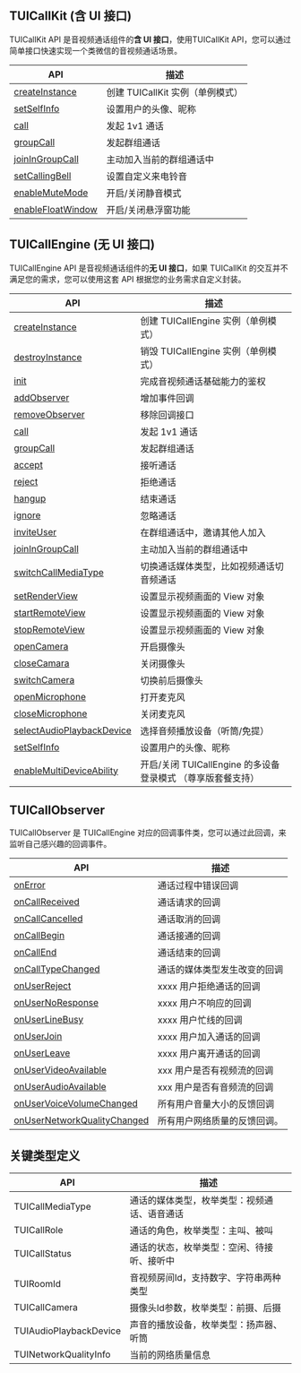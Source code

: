 ## TUICallKit (含 UI 接口)

TUICallKit API 是音视频通话组件的**含 UI 接口**，使用TUICallKit API，您可以通过简单接口快速实现一个类微信的音视频通话场景。

| API | 描述 |
|-----|-----|
| [createInstance](https://tcloud-doc.isd.com/document/product/647/78753?!preview#sharedinstance) | 创建 TUICallKit 实例（单例模式）|
| [setSelfInfo](https://tcloud-doc.isd.com/document/product/647/78753?!preview#setSelfInfo) | 设置用户的头像、昵称|
| [call](https://tcloud-doc.isd.com/document/product/647/78753?!preview#call) | 发起 1v1 通话|
| [groupCall](https://tcloud-doc.isd.com/document/product/647/78753?!preview#groupCall) | 发起群组通话|
| [joinInGroupCall](https://tcloud-doc.isd.com/document/product/647/78753?!preview#joinInGroupCall) | 主动加入当前的群组通话中 |
| [setCallingBell](https://tcloud-doc.isd.com/document/product/647/78753?!preview#setCallingBell) | 设置自定义来电铃音 |
| [enableMuteMode](https://tcloud-doc.isd.com/document/product/647/78753?!preview#enableMuteMode) | 开启/关闭静音模式 |
| [enableFloatWindow](https://tcloud-doc.isd.com/document/product/647/78753?!preview#enableFloatWindow) | 开启/关闭悬浮窗功能 |


## TUICallEngine (无 UI 接口)

TUICallEngine API 是音视频通话组件的**无 UI 接口**，如果 TUICallKit 的交互并不满足您的需求，您可以使用这套 API 根据您的业务需求自定义封装。

| API | 描述 |
|-----|-----|
| [createInstance](https://tcloud-doc.isd.com/document/product/647/78754?!preview#createInstance) | 创建 TUICallEngine 实例（单例模式）|
| [destroyInstance](https://tcloud-doc.isd.com/document/product/647/78754?!preview#destroyInstance) | 销毁 TUICallEngine 实例（单例模式）|
| [init](https://tcloud-doc.isd.com/document/product/647/78754?!preview#init) | 完成音视频通话基础能力的鉴权|
| [addObserver](https://tcloud-doc.isd.com/document/product/647/78754?!preview#addObserver) | 增加事件回调|
| [removeObserver](https://tcloud-doc.isd.com/document/product/647/78754?!preview#removeObserver) | 移除回调接口|
| [call](https://tcloud-doc.isd.com/document/product/647/78754?!preview#call) | 发起 1v1 通话|
| [groupCall](https://tcloud-doc.isd.com/document/product/647/78754?!preview#groupCall) | 发起群组通话|
| [accept](https://tcloud-doc.isd.com/document/product/647/78754?!preview#accept) | 接听通话 |
| [reject](https://tcloud-doc.isd.com/document/product/647/78754?!preview#reject) | 拒绝通话 |
| [hangup](https://tcloud-doc.isd.com/document/product/647/78754?!preview#hangup) | 结束通话|
| [ignore](https://tcloud-doc.isd.com/document/product/647/78754?!preview#ignore) | 忽略通话|
| [inviteUser](https://tcloud-doc.isd.com/document/product/647/78754?!preview#inviteUser) | 在群组通话中，邀请其他人加入 |
| [joinInGroupCall](https://tcloud-doc.isd.com/document/product/647/78754?!preview#joinInGroupCall) | 主动加入当前的群组通话中 |
| [switchCallMediaType](https://tcloud-doc.isd.com/document/product/647/78754?!preview#switchCallMediaType) | 切换通话媒体类型，比如视频通话切音频通话|
| [setRenderView](https://tcloud-doc.isd.com/document/product/647/78754?!preview#setRenderView) | 设置显示视频画面的 View 对象 |
| [startRemoteView](https://tcloud-doc.isd.com/document/product/647/78754?!preview#startRemoteView) | 设置显示视频画面的 View 对象 |
| [stopRemoteView](https://tcloud-doc.isd.com/document/product/647/78754?!preview#stopRemoteView) | 设置显示视频画面的 View 对象 |
| [openCamera](https://tcloud-doc.isd.com/document/product/647/78754?!preview#opencamera) | 开启摄像头|
| [closeCamara](https://tcloud-doc.isd.com/document/product/647/78754?!preview#closecamara) | 关闭摄像头|
| [switchCamera](https://tcloud-doc.isd.com/document/product/647/78754?!preview#switchcamera) | 切换前后摄像头|
| [openMicrophone](https://tcloud-doc.isd.com/document/product/647/78754?!preview#setmicmute) | 打开麦克风|
| [closeMicrophone](https://tcloud-doc.isd.com/document/product/647/78754?!preview#sethandsfree) | 关闭麦克风|
| [selectAudioPlaybackDevice](https://tcloud-doc.isd.com/document/product/647/78754?!preview#setmicmute) | 选择音频播放设备（听筒/免提）|
| [setSelfInfo](https://tcloud-doc.isd.com/document/product/647/78754?!preview#setSelfInfo) | 设置用户的头像、昵称|
| [enableMultiDeviceAbility](https://tcloud-doc.isd.com/document/product/647/78754?!preview#enableMultiDeviceAbility) | 开启/关闭 TUICallEngine 的多设备登录模式 （尊享版套餐支持）|



## TUICallObserver 
TUICallObserver 是 TUICallEngine 对应的回调事件类，您可以通过此回调，来监听自己感兴趣的回调事件。

| API | 描述 |
|-----|-----|
| [onError](https://tcloud-doc.isd.com/document/product/647/78755?!preview#onError) | 通话过程中错误回调|
| [onCallReceived](https://tcloud-doc.isd.com/document/product/647/78755?!preview#onCallReceived) | 通话请求的回调|
| [onCallCancelled](https://tcloud-doc.isd.com/document/product/647/78755?!preview#onCallCancelled) | 通话取消的回调 |
| [onCallBegin](#onCallBegin) | 通话接通的回调|
| [onCallEnd](https://tcloud-doc.isd.com/document/product/647/78755?!preview#onCallEnd) | 通话结束的回调|
| [onCallTypeChanged](https://tcloud-doc.isd.com/document/product/647/78755?!preview#onCallTypeChanged) | 通话的媒体类型发生改变的回调|
| [onUserReject](https://tcloud-doc.isd.com/document/product/647/78755?!preview#onUserReject) |  xxxx 用户拒绝通话的回调 |
| [onUserNoResponse](https://tcloud-doc.isd.com/document/product/647/78755?!preview#onUserNoResponse) |  xxxx 用户不响应的回调|
| [onUserLineBusy](https://tcloud-doc.isd.com/document/product/647/78755?!preview#onUserLineBusy) | xxxx 用户忙线的回调|
| [onUserJoin](https://tcloud-doc.isd.com/document/product/647/78755?!preview#onUserJoin) | xxxx 用户加入通话的回调 |
| [onUserLeave](https://tcloud-doc.isd.com/document/product/647/78755?!preview#onUserLeave) | xxxx 用户离开通话的回调|
| [onUserVideoAvailable](https://tcloud-doc.isd.com/document/product/647/78755?!preview#onUserVideoAvailable) | xxx 用户是否有视频流的回调|
| [onUserAudioAvailable](https://tcloud-doc.isd.com/document/product/647/78755?!preview#onUserAudioAvailable) | xxx 用户是否有音频流的回调|
| [onUserVoiceVolumeChanged](https://tcloud-doc.isd.com/document/product/647/78755?!preview#onUserVoiceVolumeChanged) | 所有用户音量大小的反馈回调 |
| [onUserNetworkQualityChanged](https://tcloud-doc.isd.com/document/product/647/78755?!preview#onUserNetworkQualityChanged) | 所有用户网络质量的反馈回调。|


## 关键类型定义
| API | 描述 |
|-----|-----|
| TUICallMediaType | 通话的媒体类型，枚举类型：视频通话、语音通话 |
| TUICallRole | 通话的角色，枚举类型：主叫、被叫 |
| TUICallStatus | 通话的状态，枚举类型：空闲、待接听、接听中 |
| TUIRoomId | 音视频房间Id，支持数字、字符串两种类型 |
| TUICallCamera | 摄像头Id参数，枚举类型：前摄、后摄|
| TUIAudioPlaybackDevice | 声音的播放设备，枚举类型：扬声器、听筒 |
| TUINetworkQualityInfo | 当前的网络质量信息 |